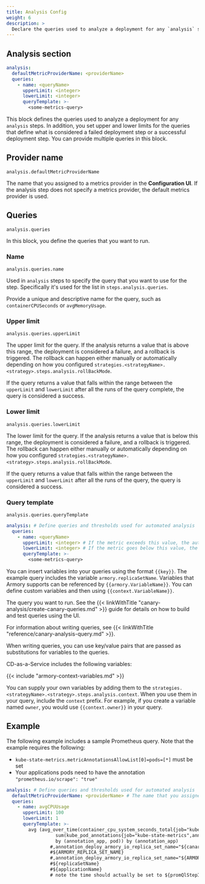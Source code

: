 ```yaml
---
title: Analysis Config
weight: 6
description: >
  Declare the queries used to analyze a deployment for any `analysis` steps. Includes defaultMetricProviderName and queries (name, upperLimit, lowerLimit, queryTemplate).
---
```


## Analysis section

```yaml
analysis: 
  defaultMetricProviderName: <providerName>
  queries:
    - name: <queryName>
      upperLimit: <integer>
      lowerLimit: <integer>
      queryTemplate: >-
        <some-metrics-query>
```

This block defines the queries used to analyze a deployment for any `analysis` steps. In addition, you set upper and lower limits for the queries that define what is considered a failed deployment step or a successful deployment step. You can provide multiple queries in this block. 

## Provider name

`analysis.defaultMetricProviderName`

The name that you assigned to a metrics provider in the **Configuration UI**. If the analysis step does not specify a metrics provider, the default metrics provider is used.

## Queries

`analysis.queries`

In this block, you define the queries that you want to run.

### Name

`analysis.queries.name`

Used in `analysis` steps to specify the query that you want to use for the step. Specifically it's used for the list in `steps.analysis.queries`.

Provide a unique and descriptive name for the query, such as `containerCPUSeconds` or `avgMemoryUsage`.

### Upper limit

`analysis.queries.upperLimit`

The upper limit for the query. If the analysis returns a value that is above this range, the deployment is considered a failure, and a rollback is triggered. The rollback can happen either manually or automatically depending on how you configured `strategies.<strategyName>.<strategy>.steps.analysis.rollBackMode`.

If the query returns a value that falls within the range between the `upperLimit` and `lowerLimit` after all the runs of the query complete, the query is considered a success.

### Lower limit

`analysis.queries.lowerLimit`

The lower limit for the query. If the analysis returns a value that is below this range, the deployment is considered a failure, and a rollback is triggered. The rollback can happen either manually or automatically depending on how you configured `strategies.<strategyName>.<strategy>.steps.analysis.rollBackMode`.

If the query returns a value that falls within the range between the `upperLimit` and `lowerLimit` after all the runs of the query, the query is considered a success.

### Query template

`analysis.queries.queryTemplate`

```yaml
analysis: # Define queries and thresholds used for automated analysis
  queries:
    - name: <queryName>
      upperLimit: <integer> # If the metric exceeds this value, the automated analysis fails.
      lowerLimit: <integer> # If the metric goes below this value, the automated analysis fails.
      queryTemplate: >-
        <some-metrics-query>
```

You can insert variables into your queries using the format `{{key}}`. The example query includes the variable `armory.replicaSetName`. Variables that Armory supports can be referenced by `{{armory.VariableName}}`. You can define custom variables and then using `{{context.VariableName}}`. 

The query you want to run. See the {{< linkWithTitle "canary-analysis/create-canary-queries.md" >}} guide for details on how to build and test queries using the UI.

For information about writing queries, see {{< linkWithTitle "reference/canary-analysis-query.md" >}}.

When writing queries, you can use key/value pairs that are passed as substitutions for variables to the queries.

CD-as-a-Service includes the following variables:

{{< include "armory-context-variables.md" >}}

You can supply your own variables by adding them to the `strategies.<strategyName>.<strategy>.steps.analysis.context`. When you use them in your query, include the `context` prefix. For example, if you create a variable named `owner`, you would use `{{context.owner}}` in your query.

## Example

The following example includes a sample Prometheus query. Note that the example requires the following:

- `kube-state-metrics.metricAnnotationsAllowList[0]=pods=[*]` must be set
- Your applications pods need to have the annotation `"prometheus.io/scrape": "true"`

```yaml
analysis: # Define queries and thresholds used for automated analysis
  defaultMetricProviderName: <providerName> # The name that you assigned a metrics provider in the Configuration UI.
  queries:
    - name: avgCPUUsage
      upperLimit: 100
      lowerLimit: 1
      queryTemplate: >-
        avg (avg_over_time(container_cpu_system_seconds_total{job="kubelet"}[{{armory.promQlStepInterval}}]) * on (pod)  group_left (annotation_app)
                  sum(kube_pod_annotations{job="kube-state-metrics",annotation_deploy_armory_io_replica_set_name="{{armory.replicaSetName}}"})
                  by (annotation_app, pod)) by (annotation_app)
                #,annotation_deploy_armory_io_replica_set_name="${canaryReplicaSetName}"})
                #${ARMORY_REPLICA_SET_NAME}
                #,annotation_deploy_armory_io_replica_set_name="${ARMORY_REPLICA_SET_NAME}"
                #${replicaSetName}
                #${applicationName}
                # note the time should actually be set to ${promQlStepInterval}
```
